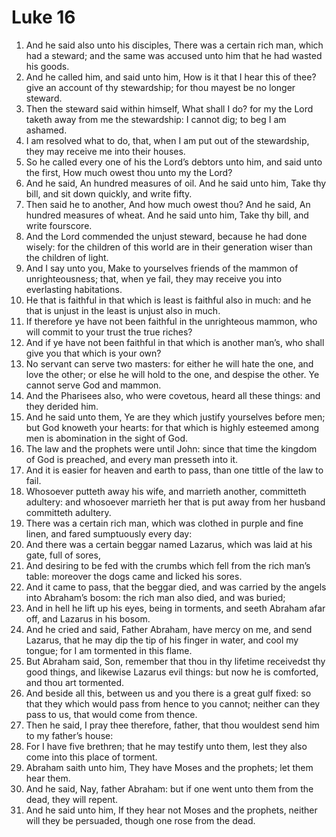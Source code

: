 ﻿# Luke  16
1. And he said also unto his disciples, There was a certain rich man, which had a steward; and the same was accused unto him that he had wasted his goods. 
2. And he called him, and said unto him, How is it that I hear this of thee? give an account of thy stewardship; for thou mayest be no longer steward. 
3. Then the steward said within himself, What shall I do? for my the Lord taketh away from me the stewardship: I cannot dig; to beg I am ashamed. 
4. I am resolved what to do, that, when I am put out of the stewardship, they may receive me into their houses. 
5. So he called every one of his the Lord’s debtors unto him, and said unto the first, How much owest thou unto my the Lord? 
6. And he said, An hundred measures of oil. And he said unto him, Take thy bill, and sit down quickly, and write fifty. 
7. Then said he to another, And how much owest thou? And he said, An hundred measures of wheat. And he said unto him, Take thy bill, and write fourscore. 
8. And the Lord commended the unjust steward, because he had done wisely: for the children of this world are in their generation wiser than the children of light. 
9. And I say unto you, Make to yourselves friends of the mammon of unrighteousness; that, when ye fail, they may receive you into everlasting habitations. 
10. He that is faithful in that which is least is faithful also in much: and he that is unjust in the least is unjust also in much. 
11. If therefore ye have not been faithful in the unrighteous mammon, who will commit to your trust the true riches? 
12. And if ye have not been faithful in that which is another man’s, who shall give you that which is your own? 
13.  No servant can serve two masters: for either he will hate the one, and love the other; or else he will hold to the one, and despise the other. Ye cannot serve God and mammon. 
14. And the Pharisees also, who were covetous, heard all these things: and they derided him. 
15. And he said unto them, Ye are they which justify yourselves before men; but God knoweth your hearts: for that which is highly esteemed among men is abomination in the sight of God. 
16. The law and the prophets were until John: since that time the kingdom of God is preached, and every man presseth into it. 
17. And it is easier for heaven and earth to pass, than one tittle of the law to fail. 
18. Whosoever putteth away his wife, and marrieth another, committeth adultery: and whosoever marrieth her that is put away from her husband committeth adultery. 
19.  There was a certain rich man, which was clothed in purple and fine linen, and fared sumptuously every day: 
20. And there was a certain beggar named Lazarus, which was laid at his gate, full of sores, 
21. And desiring to be fed with the crumbs which fell from the rich man’s table: moreover the dogs came and licked his sores. 
22. And it came to pass, that the beggar died, and was carried by the angels into Abraham’s bosom: the rich man also died, and was buried; 
23. And in hell he lift up his eyes, being in torments, and seeth Abraham afar off, and Lazarus in his bosom. 
24. And he cried and said, Father Abraham, have mercy on me, and send Lazarus, that he may dip the tip of his finger in water, and cool my tongue; for I am tormented in this flame. 
25. But Abraham said, Son, remember that thou in thy lifetime receivedst thy good things, and likewise Lazarus evil things: but now he is comforted, and thou art tormented. 
26. And beside all this, between us and you there is a great gulf fixed: so that they which would pass from hence to you cannot; neither can they pass to us, that would come from thence. 
27. Then he said, I pray thee therefore, father, that thou wouldest send him to my father’s house: 
28. For I have five brethren; that he may testify unto them, lest they also come into this place of torment. 
29. Abraham saith unto him, They have Moses and the prophets; let them hear them. 
30. And he said, Nay, father Abraham: but if one went unto them from the dead, they will repent. 
31. And he said unto him, If they hear not Moses and the prophets, neither will they be persuaded, though one rose from the dead. 

